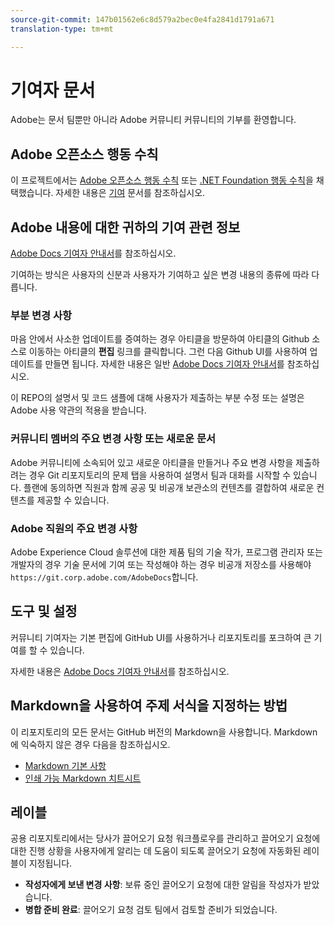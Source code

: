 ```yaml
---
source-git-commit: 147b01562e6c8d579a2bec0e4fa2841d1791a671
translation-type: tm+mt

---
```

# 기여자 문서

Adobe는 문서 팀뿐만 아니라 Adobe 커뮤니티 커뮤니티의 기부를 환영합니다.

## Adobe 오픈소스 행동 수칙

이 프로젝트에서는 [Adobe 오픈소스 행동 수칙](https://docs.adobe.com/content/help/en/contributor/contributor-guide/conduct-contributions/code-of-conduct.html) 또는 [.NET Foundation 행동 수칙](https://dotnetfoundation.org/code-of-conduct)을 채택했습니다. 자세한 내용은 [기여](https://docs.adobe.com/content/help/en/contributor/contributor-guide/conduct-contributions/contributing.html) 문서를 참조하십시오.

## Adobe 내용에 대한 귀하의 기여 관련 정보

[Adobe Docs 기여자 안내서](https://docs.adobe.com/content/help/en/contributor/contributor-guide/introduction.html)를 참조하십시오.

기여하는 방식은 사용자의 신분과 사용자가 기여하고 싶은 변경 내용의 종류에 따라 다릅니다.

### 부분 변경 사항

마음 안에서 사소한 업데이트를 증여하는 경우 아티클을 방문하여 아티클의 Github 소스로 이동하는 아티클의 **편집** 링크를 클릭합니다. 그런 다음 Github UI를 사용하여 업데이트를 만들면 됩니다. 자세한 내용은 일반 [Adobe Docs 기여자 안내서](https://docs.adobe.com/content/help/en/contributor/contributor-guide/introduction.html)를 참조하십시오.

이 REPO의 설명서 및 코드 샘플에 대해 사용자가 제출하는 부분 수정 또는 설명은 Adobe 사용 약관의 적용을 받습니다.

### 커뮤니티 멤버의 주요 변경 사항 또는 새로운 문서

Adobe 커뮤니티에 소속되어 있고 새로운 아티클을 만들거나 주요 변경 사항을 제출하려는 경우 Git 리포지토리의 문제 탭을 사용하여 설명서 팀과 대화를 시작할 수 있습니다. 플랜에 동의하면 직원과 함께 공공 및 비공개 보관소의 컨텐츠를 결합하여 새로운 컨텐츠를 제공할 수 있습니다.

<!--
If you submit a pull request with significant changes to documentation and code examples, you'll see a message in the pull request asking you to submit an online contribution license agreement (CLA). We need you to complete the online form before we can review your pull request.
-->

### Adobe 직원의 주요 변경 사항

Adobe Experience Cloud 솔루션에 대한 제품 팀의 기술 작가, 프로그램 관리자 또는 개발자의 경우 기술 문서에 기여 또는 작성해야 하는 경우 비공개 저장소를 사용해야 `https://git.corp.adobe.com/AdobeDocs`합니다. <!--Employees from other parts of the Adobe world should use the public repo for minor updates.-->

## 도구 및 설정

커뮤니티 기여자는 기본 편집에 GitHub UI를 사용하거나 리포지토리를 포크하여 큰 기여를 할 수 있습니다.

자세한 내용은 [Adobe Docs 기여자 안내서](https://docs.adobe.com/content/help/en/contributor/contributor-guide-for-adobe-documentation/introduction.html)를 참조하십시오.

## Markdown을 사용하여 주제 서식을 지정하는 방법

이 리포지토리의 모든 문서는 GitHub 버전의 Markdown을 사용합니다. Markdown에 익숙하지 않은 경우 다음을 참조하십시오.

* [Markdown 기본 사항](https://help.github.com/articles/markdown-basics/)
* [인쇄 가능 Markdown 치트시트](https://guides.github.com/pdfs/markdown-cheatsheet-online.pdf)

## 레이블

공용 리포지토리에서는 당사가 끌어오기 요청 워크플로우를 관리하고 끌어오기 요청에 대한 진행 상황을 사용자에게 알리는 데 도움이 되도록 끌어오기 요청에 자동화된 레이블이 지정됩니다.

* **작성자에게 보낸 변경 사항**: 보류 중인 끌어오기 요청에 대한 알림을 작성자가 받았습니다.
* **병합 준비 완료**: 끌어오기 요청 검토 팀에서 검토할 준비가 되었습니다.


